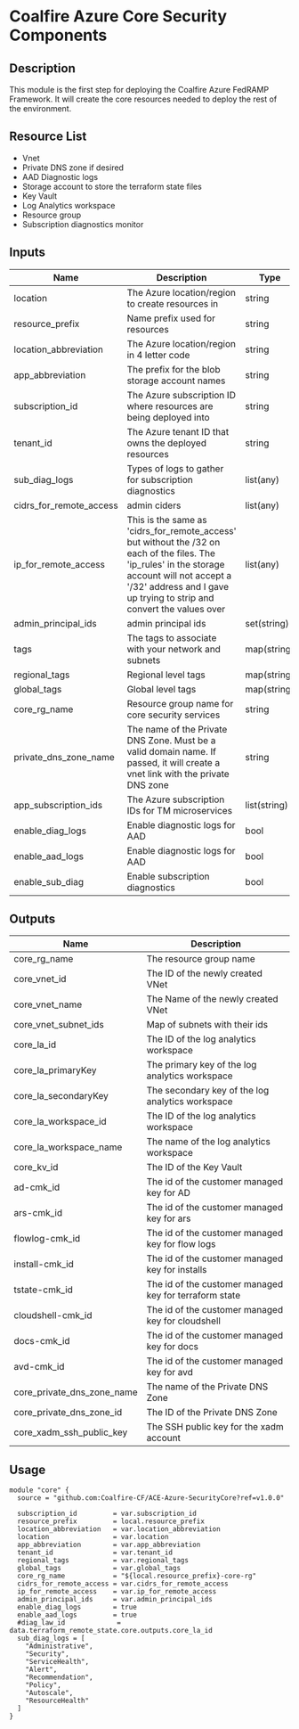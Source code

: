 # Coalfire Azure Core Security Components

## Description

This module is the first step for deploying the Coalfire Azure FedRAMP Framework. It will create the core resources needed to deploy the rest of the environment.

## Resource List

- Vnet
- Private DNS zone if desired
- AAD Diagnostic logs
- Storage account to store the terraform state files
- Key Vault
- Log Analytics workspace
- Resource group
- Subscription diagnostics monitor

## Inputs

| Name | Description | Type | Default | Required |
|------|-------------|------|---------|:-----:|
| location | The Azure location/region to create resources in | string | N/A | yes |
| resource_prefix | Name prefix used for resources | string | N/A | yes |
| location_abbreviation | The  Azure location/region in 4 letter code | string | N/A | yes |
| app_abbreviation | The prefix for the blob storage account names | string | N/A | yes |
| subscription_id | The Azure subscription ID where resources are being deployed into | string | N/A | yes |
| tenant_id | The Azure tenant ID that owns the deployed resources | string | N/A | yes |
| sub_diag_logs | Types of logs to gather for subscription diagnostics | list(any) | N/A | yes |
| cidrs_for_remote_access | admin ciders | list(any) | N/A | yes |
| ip_for_remote_access | This is the same as 'cidrs_for_remote_access' but without the /32 on each of the files. The 'ip_rules' in the storage account will not accept a '/32' address and I gave up trying to strip and convert the values over | list(any) | N/A | yes |
| admin_principal_ids | admin principal ids | set(string) | N/A | yes |
| tags | The tags to associate with your network and subnets | map(string) | N/A | yes |
| regional_tags | Regional level tags | map(string) | N/A | yes |
| global_tags | Global level tags | map(string) | N/A | yes |
| core_rg_name | Resource group name for core security services | string | core-rg-1 | no |
| private_dns_zone_name | The name of the Private DNS Zone. Must be a valid domain name. If passed, it will create a vnet link with the private DNS zone | string | null | no |
| app_subscription_ids | The Azure subscription IDs for TM microservices | list(string) | [] | no |
| enable_diag_logs | Enable diagnostic logs for AAD | bool | false | no |
| enable_aad_logs | Enable diagnostic logs for AAD | bool | false | no |
| enable_sub_diag | Enable subscription diagnostics | bool | false | no |

## Outputs

| Name | Description |
|------|-------------|
| core_rg_name | The resource group name |
| core_vnet_id | The ID of the newly created VNet |
| core_vnet_name | The Name of the newly created VNet  |
| core_vnet_subnet_ids | Map of subnets with their ids |
| core_la_id | The ID of the log analytics workspace |
| core_la_primaryKey | The primary key of the log analytics workspace |
| core_la_secondaryKey | The secondary key of the log analytics workspace |
| core_la_workspace_id | The ID of the log analytics workspace |
| core_la_workspace_name | The name of the log analytics workspace |
| core_kv_id | The ID of the Key Vault |
| ad-cmk_id | The id of the customer managed key for AD |
| ars-cmk_id | The id of the customer managed key for ars |
| flowlog-cmk_id | The id of the customer managed key for flow logs |
| install-cmk_id | The id of the customer managed key for installs |
| tstate-cmk_id | The id of the customer managed key for terraform state |
| cloudshell-cmk_id | The id of the customer managed key for cloudshell |
| docs-cmk_id | The id of the customer managed key for docs |
| avd-cmk_id | The id of the customer managed key for avd |
| core_private_dns_zone_name | The name of the Private DNS Zone |
| core_private_dns_zone_id | The ID of the Private DNS Zone |
| core_xadm_ssh_public_key | The SSH public key for the xadm account |

## Usage

```hcl
module "core" {
  source = "github.com:Coalfire-CF/ACE-Azure-SecurityCore?ref=v1.0.0"

  subscription_id         = var.subscription_id
  resource_prefix         = local.resource_prefix
  location_abbreviation   = var.location_abbreviation
  location                = var.location
  app_abbreviation        = var.app_abbreviation
  tenant_id               = var.tenant_id
  regional_tags           = var.regional_tags
  global_tags             = var.global_tags
  core_rg_name            = "${local.resource_prefix}-core-rg"
  cidrs_for_remote_access = var.cidrs_for_remote_access
  ip_for_remote_access    = var.ip_for_remote_access
  admin_principal_ids     = var.admin_principal_ids
  enable_diag_logs        = true
  enable_aad_logs         = true
  #diag_law_id             = data.terraform_remote_state.core.outputs.core_la_id
  sub_diag_logs = [
    "Administrative",
    "Security",
    "ServiceHealth",
    "Alert",
    "Recommendation",
    "Policy",
    "Autoscale",
    "ResourceHealth"
  ]
}
```
